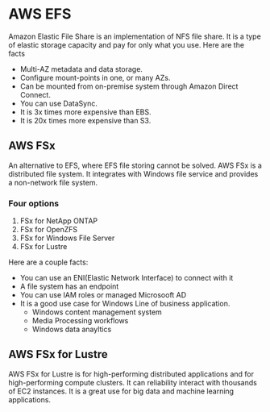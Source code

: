 # AWS EFS

Amazon Elastic File Share is an implementation of NFS file share. It is a type of elastic storage capacity and pay for only what you use. Here are the facts

- Multi-AZ metadata and data storage.
- Configure mount-points in one, or many AZs.
- Can be mounted from on-premise system through Amazon Direct Connect.
- You can use DataSync.
- It is 3x times more expensive than EBS.
- It is 20x times more expensive than S3.

## AWS FSx

An alternative to EFS, where EFS file storing cannot be solved. AWS FSx is a distributed file system. It integrates with Windows file service and provides a non-network file system.

### Four options

1. FSx for NetApp ONTAP
2. FSx for OpenZFS
3. FSx for Windows File Server
4. FSx for Lustre

Here are a couple facts:

- You can use an ENI(Elastic Network Interface) to connect with it
- A file system has an endpoint
- You can use IAM roles or managed Microsooft AD
- It is a good use case for Windows Line of business application.
  - Windows content management system
  - Media Processing workflows
  - Windows data anayltics

## AWS FSx for Lustre

AWS FSx for Lustre is for high-performing distributed applications and for high-performing compute clusters. It can reliability interact with thousands of EC2 instances. It is a great use for big data and machine learning applications.

